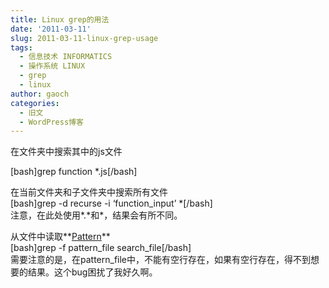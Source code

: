 ```yaml
---
title: Linux grep的用法
date: '2011-03-11'
slug: 2011-03-11-linux-grep-usage
tags:
  - 信息技术 INFORMATICS
  - 操作系统 LINUX
  - grep
  - linux
author: gaoch
categories:
  - 旧文
  - WordPress博客
---
```



<div align="left">

在文件夹中搜索其中的js文件  

</div>

\[bash\]grep function \*.js\[/bash\]

在当前文件夹和子文件夹中搜索所有文件  
\[bash\]grep -d recurse -i ‘function\_input’ \*\[/bash\]  
注意，在此处使用\*.\*和\*，结果会有所不同。

从文件中读取**<u>Pattern</u>**  
\[bash\]grep -f pattern\_file search\_file\[/bash\]  
需要注意的是，在pattern\_file中，不能有空行存在，如果有空行存在，得不到想要的结果。这个bug困扰了我好久啊。
